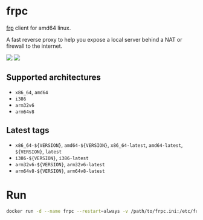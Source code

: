 # frpc
[frp](https://github.com/fatedier/frp) client for amd64 linux.

A fast reverse proxy to help you expose a local server behind a NAT or firewall to the internet.

[![](https://images.microbadger.com/badges/image/leonismoe/frpc.svg)](https://microbadger.com/images/leonismoe/frpc) [![](https://images.microbadger.com/badges/version/leonismoe/frpc.svg)](https://microbadger.com/images/leonismoe/frpc)

## Supported architectures
* `x86_64`, `amd64`
* `i386`
* `arm32v6`
* `arm64v8`

## Latest tags
* `x86_64-${VERSION}`, `amd64-${VERSION}`, `x86_64-latest`, `amd64-latest`, `${VERSION}`, `latest`
* `i386-${VERSION}`, `i386-latest`
* `arm32v6-${VERSION}`, `arm32v6-latest`
* `arm64v8-${VERSION}`, `arm64v8-latest`

# Run
``` sh
docker run -d --name frpc --restart=always -v /path/to/frpc.ini:/etc/frpc.ini leonismoe/frpc
```
